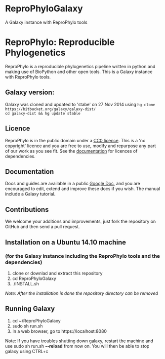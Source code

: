 ReproPhyloGalaxy
================

A Galaxy instance with ReproPhylo tools

# ReproPhylo: Reproducible Phylogenetics

ReproPhylo is a reproducible phylogenetics pipeline written in python and making use of BioPython and other open tools. This is a Galaxy instance with ReproPhylo tools.

## Galaxy version:
Galaxy was cloned and updated to 'stabe' on 27 Nov 2014 using
`hg clone https://bitbucket.org/galaxy/galaxy-dist/`  
`cd galaxy-dist && hg update stable`
   
## Licence
ReproPhylo is in the public domain under a [CC0 licence](http://creativecommons.org/publicdomain/zero/1.0/). This is a 'no copyright' licence and you are free to use, modify and repurpose any part of our work as you see fit. See the [documentation](https://docs.google.com/document/d/1Q-8B0cvkZw2zMkuP0Af4zZ7FiAvBQPDdGbrLLMgtx_4/edit?usp=sharing) for licences of dependencies.

## Documentation
Docs and guides are available in a public [Google Doc](https://docs.google.com/document/d/1Q-8B0cvkZw2zMkuP0Af4zZ7FiAvBQPDdGbrLLMgtx_4/edit?usp=sharing), and you are encouraged to edit, extend and improve these docs if you wish. The manual include a Galaxy tutorial.

## Contributions
We welcome your additions and improvements, just fork the repository on GitHub and then send a pull request.

## Installation on a Ubuntu 14.10 machine
### (for the Galaxy instance including the ReproPhylo tools and the dependencies)

1. clone or downlad and extract this repository
2. cd ReproPhyloGalaxy
3. ./INSTALL.sh

*Note: After the installation is done the repository directory can be removed*  

## Running Galaxy

1. cd ~/ReproPhyloGalaxy
2. sudo sh run.sh
3. In a web browser, go to https://localhost:8080
  
Note: If you have troubles shutting down galaxy, restart the machine and
use sudo sh run.sh **--reload** from now on. You will then be able to stop
 galaxy using CTRL+c
